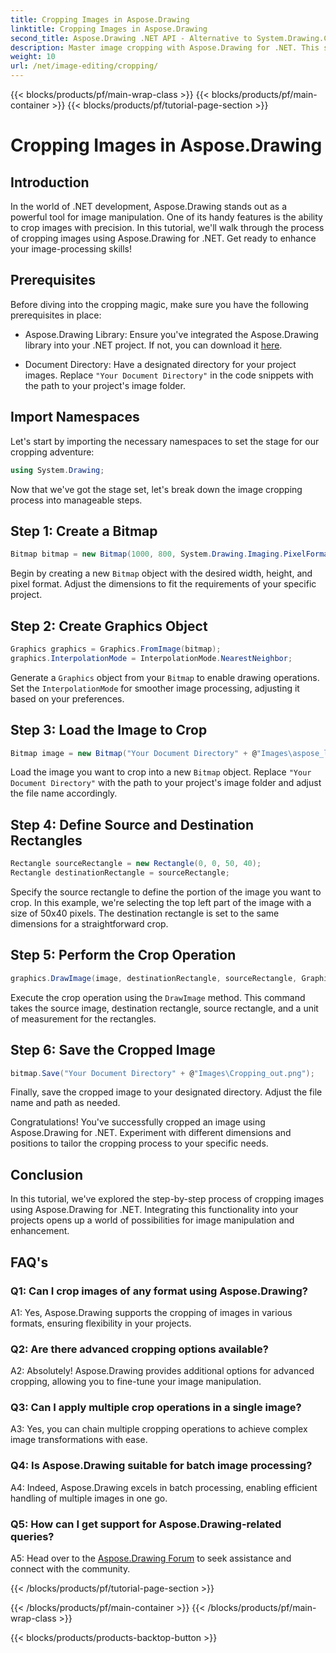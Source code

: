 ```yaml
---
title: Cropping Images in Aspose.Drawing
linktitle: Cropping Images in Aspose.Drawing
second_title: Aspose.Drawing .NET API - Alternative to System.Drawing.Common
description: Master image cropping with Aspose.Drawing for .NET. This step-by-step guide empowers developers to enhance image processing skills effortlessly.
weight: 10
url: /net/image-editing/cropping/
---
```


{{< blocks/products/pf/main-wrap-class >}}
{{< blocks/products/pf/main-container >}}
{{< blocks/products/pf/tutorial-page-section >}}

# Cropping Images in Aspose.Drawing

## Introduction

In the world of .NET development, Aspose.Drawing stands out as a powerful tool for image manipulation. One of its handy features is the ability to crop images with precision. In this tutorial, we'll walk through the process of cropping images using Aspose.Drawing for .NET. Get ready to enhance your image-processing skills!

## Prerequisites

Before diving into the cropping magic, make sure you have the following prerequisites in place:

- Aspose.Drawing Library: Ensure you've integrated the Aspose.Drawing library into your .NET project. If not, you can download it [here](https://releases.aspose.com/drawing/net/).

- Document Directory: Have a designated directory for your project images. Replace `"Your Document Directory"` in the code snippets with the path to your project's image folder.

## Import Namespaces

Let's start by importing the necessary namespaces to set the stage for our cropping adventure:

```csharp
using System.Drawing;
```

Now that we've got the stage set, let's break down the image cropping process into manageable steps.

## Step 1: Create a Bitmap

```csharp
Bitmap bitmap = new Bitmap(1000, 800, System.Drawing.Imaging.PixelFormat.Format32bppPArgb);
```

Begin by creating a new `Bitmap` object with the desired width, height, and pixel format. Adjust the dimensions to fit the requirements of your specific project.

## Step 2: Create Graphics Object

```csharp
Graphics graphics = Graphics.FromImage(bitmap);
graphics.InterpolationMode = InterpolationMode.NearestNeighbor;
```

Generate a `Graphics` object from your `Bitmap` to enable drawing operations. Set the `InterpolationMode` for smoother image processing, adjusting it based on your preferences.

## Step 3: Load the Image to Crop

```csharp
Bitmap image = new Bitmap("Your Document Directory" + @"Images\aspose_logo.png");
```

Load the image you want to crop into a new `Bitmap` object. Replace `"Your Document Directory"` with the path to your project's image folder and adjust the file name accordingly.

## Step 4: Define Source and Destination Rectangles

```csharp
Rectangle sourceRectangle = new Rectangle(0, 0, 50, 40);
Rectangle destinationRectangle = sourceRectangle;
```

Specify the source rectangle to define the portion of the image you want to crop. In this example, we're selecting the top left part of the image with a size of 50x40 pixels. The destination rectangle is set to the same dimensions for a straightforward crop.

## Step 5: Perform the Crop Operation

```csharp
graphics.DrawImage(image, destinationRectangle, sourceRectangle, GraphicsUnit.Pixel);
```

Execute the crop operation using the `DrawImage` method. This command takes the source image, destination rectangle, source rectangle, and a unit of measurement for the rectangles.

## Step 6: Save the Cropped Image

```csharp
bitmap.Save("Your Document Directory" + @"Images\Cropping_out.png");
```

Finally, save the cropped image to your designated directory. Adjust the file name and path as needed.

Congratulations! You've successfully cropped an image using Aspose.Drawing for .NET. Experiment with different dimensions and positions to tailor the cropping process to your specific needs.

## Conclusion

In this tutorial, we've explored the step-by-step process of cropping images using Aspose.Drawing for .NET. Integrating this functionality into your projects opens up a world of possibilities for image manipulation and enhancement.

## FAQ's

### Q1: Can I crop images of any format using Aspose.Drawing?

A1: Yes, Aspose.Drawing supports the cropping of images in various formats, ensuring flexibility in your projects.

### Q2: Are there advanced cropping options available?

A2: Absolutely! Aspose.Drawing provides additional options for advanced cropping, allowing you to fine-tune your image manipulation.

### Q3: Can I apply multiple crop operations in a single image?

A3: Yes, you can chain multiple cropping operations to achieve complex image transformations with ease.

### Q4: Is Aspose.Drawing suitable for batch image processing?

A4: Indeed, Aspose.Drawing excels in batch processing, enabling efficient handling of multiple images in one go.

### Q5: How can I get support for Aspose.Drawing-related queries?

A5: Head over to the [Aspose.Drawing Forum](https://forum.aspose.com/c/diagram/17) to seek assistance and connect with the community.


{{< /blocks/products/pf/tutorial-page-section >}}

{{< /blocks/products/pf/main-container >}}
{{< /blocks/products/pf/main-wrap-class >}}

{{< blocks/products/products-backtop-button >}}
